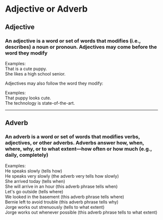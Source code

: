 # Adjective or Adverb

## Adjective

### An adjective is a word or set of words that modifies (i.e., describes) a noun or pronoun. Adjectives may come before the word they modify

Examples:  
That is a cute puppy.  
She likes a high school senior.  

Adjectives may also follow the word they modify:  

Examples:  
That puppy looks cute.  
The technology is state-of-the-art.  

---

## Adverb

### An adverb is a word or set of words that modifies verbs, adjectives, or other adverbs. Adverbs answer how, when, where, why, or to what extent—how often or how much (e.g., daily, completely)

Examples:  
He speaks slowly (tells how)  
He speaks very slowly (the adverb very tells how slowly)  
She arrived today (tells when)  
She will arrive in an hour (this adverb phrase tells when)  
Let's go outside (tells where)  
We looked in the basement (this adverb phrase tells where)  
Bernie left to avoid trouble (this adverb phrase tells why)  
Jorge works out strenuously (tells to what extent)  
Jorge works out whenever possible (this adverb phrase tells to what extent)  